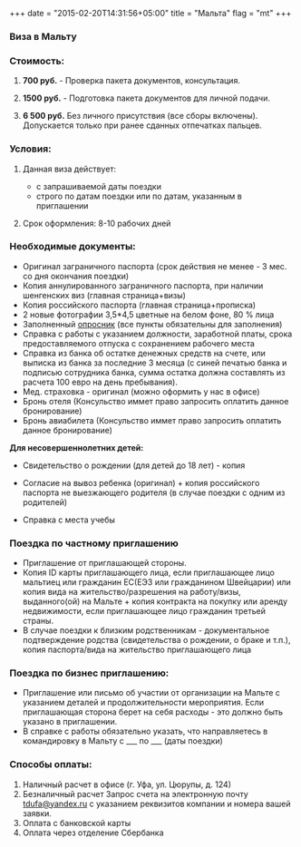 +++
date = "2015-02-20T14:31:56+05:00"
title = "Мальта"
flag = "mt"
+++
### Виза в Мальту

### Стоимость:
1) **700 руб.**  - Проверка пакета документов, консультация.

2) **1500 руб.** - Подготовка пакета документов для личной подачи.

3) **6 500 руб.** Без личного присутствия (все сборы включены).  Допускается только при ранее сданных отпечатках пальцев.


### Условия:

1. Данная виза действует:
   * с запрашиваемой даты поездки
   * строго по датам поездки или по датам, указанным в приглашении

2. Срок оформления: 8-10 рабочих дней


### Необходимые документы:

* Оригинал заграничного паспорта (срок действия не менее - 3 мес. со дня окончания поездки)
* Копия аннулированного заграничного паспорта, при наличии шенгенских виз (главная страница+визы)
* Копия российского паспорта (главная страница+прописка)
* 2 новые фотографии 3,5*4,5 цветные на белом фоне, 80 % лица
* Заполненный [опросник](/forms/Opros-Shengen.docx) (все пункты обязательны для заполнения)
* Справка с работы с указанием должности, заработной платы, срока предоставляемого отпуска с сохранением рабочего места
* Справка из банка об остатке денежных средств на счете, или выписка из банка за последние 3 месяца (с синей печатью банка и подписью сотрудника банка, сумма остатка должна составлять из расчета 100 евро на день пребывания).
* Мед. страховка - оригинал (можно оформить у нас в офисе)
* Бронь отеля (Консульство иммет право запросить оплатить данное бронирование)
* Бронь авиабилета (Консульство иммет право запросить оплатить данное бронирование)

**Для несовершеннолетних детей:**
* Свидетельство о рождении (для детей до 18 лет) - копия

* Согласие на вывоз ребенка (оригинал) + копия российского паспорта не выезжающего родителя (в случае поездки с одним из родителей)

* Справка с места учебы

### Поездка по частному приглашению

* Приглашение от приглашающей стороны.
*	Копия ID карты приглашающего лица, если приглашающее лицо мальтиец или гражданин ЕС(EЭЗ или гражданином Швейцарии) или копия вида на жительство/разрешения на работу/визы, выданного(ой) на Мальте + копия контракта на покупку или аренду недвижимости, если приглашающее лицо гражданин третьей страны.
* В случае поездки к близким родственникам - документальное подтверждение родства (свидетельства о рождении, о браке и т.п.), копия паспорта/вида на жительство приглашающего лица

### Поездка по бизнес приглашению:

* Приглашение или письмо об участии от организации на Мальте с указанием деталей и продолжительности мероприятия. Если приглашающая сторона берет на себя расходы - это должно быть указано в приглашении.
* В справке с работы обязательно указать, что направляетесь в командировку в Мальту с ___ по ___ (даты поездки)

### Способы оплаты:

1. Наличный расчет в офисе (г. Уфа, ул. Цюрупы, д. 124)
2. Безналичный расчет
Запрос счета на электронную почту [tdufa@yandex.ru](mailto:tdufa@yandex.ru)  с указанием реквизитов компании и номера вашей заявки.
3. Оплата с банковской карты
4. Оплата через отделение Сбербанка
